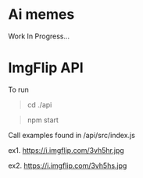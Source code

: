 # Ai memes

Work In Progress...

# ImgFlip API

To run
> cd ./api

> npm start

Call examples found in /api/src/index.js

ex1. https://i.imgflip.com/3vh5hr.jpg

ex2. https://i.imgflip.com/3vh5hs.jpg

